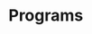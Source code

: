 # Programs
























































































































































































































































































































